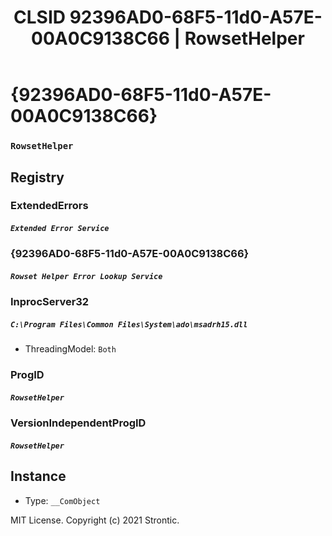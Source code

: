 ﻿---
title: "CLSID 92396AD0-68F5-11d0-A57E-00A0C9138C66 | RowsetHelper"
excerpt: What is COM-Object CLSID 92396AD0-68F5-11d0-A57E-00A0C9138C66?
---

# {92396AD0-68F5-11d0-A57E-00A0C9138C66}

### `RowsetHelper`

## Registry


### ExtendedErrors

##### `Extended Error Service`

### {92396AD0-68F5-11d0-A57E-00A0C9138C66}

##### `Rowset Helper Error Lookup Service`

### InprocServer32

##### `C:\Program Files\Common Files\System\ado\msadrh15.dll`
* ThreadingModel: `Both`

### ProgID

##### `RowsetHelper`

### VersionIndependentProgID

##### `RowsetHelper`

## Instance

* Type: `__ComObject`

MIT License. Copyright (c) 2021 Strontic.



